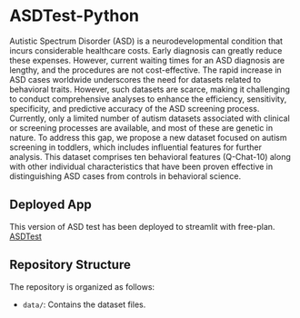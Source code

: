# ASDTest-Python
Autistic Spectrum Disorder (ASD) is a neurodevelopmental condition that incurs considerable healthcare costs. Early diagnosis can greatly reduce these expenses. However, current waiting times for an ASD diagnosis are lengthy, and the procedures are not cost-effective. The rapid increase in ASD cases worldwide underscores the need for datasets related to behavioral traits. However, such datasets are scarce, making it challenging to conduct comprehensive analyses to enhance the efficiency, sensitivity, specificity, and predictive accuracy of the ASD screening process. Currently, only a limited number of autism datasets associated with clinical or screening processes are available, and most of these are genetic in nature. To address this gap, we propose a new dataset focused on autism screening in toddlers, which includes influential features for further analysis. This dataset comprises ten behavioral features (Q-Chat-10) along with other individual characteristics that have been proven effective in distinguishing ASD cases from controls in behavioral science.

## Deployed App
This version of ASD test has been deployed to streamlit with free-plan.
[ASDTest](https://asdtest-202204560022.streamlit.app/)

## Repository Structure
The repository is organized as follows:
- `data/`: Contains the dataset files.
